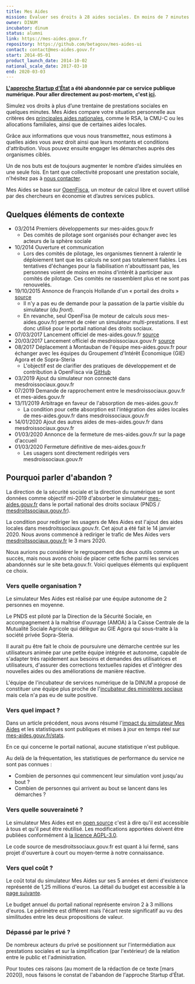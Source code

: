 ```yaml
---
title: Mes Aides
mission: Évaluer ses droits à 28 aides sociales. En moins de 7 minutes.
owner: DINUM
incubator: dinum
status: alumni
link: https://mes-aides.gouv.fr
repository: https://github.com/betagouv/mes-aides-ui
contact: contact@mes-aides.gouv.fr
start: 2014-05-01
product_launch_date: 2014-10-02
national_scale_date: 2017-03-10
end: 2020-03-03
---
```


**[L'approche Startup d'État](https://github.com/betagouv/beta.gouv.fr/wiki/Comment-pr%C3%A9senter-beta.gouv.fr#approche) a été abandonnée par ce service publique numérique. Pour aller directement au post-mortem, c'est [ici](#quelques-éléments-de-contexte).**

Simulez vos droits à plus d’une trentaine de prestations sociales en quelques minutes. Mes Aides compare votre situation personnelle aux critères des [principales aides nationales](https://github.com/betagouv/mes-aides-ui/wiki#les-aides-calculées), comme le RSA, la CMU-C ou les allocations familiales, ainsi que de certaines aides locales.

Grâce aux informations que vous nous transmettez, nous estimons à quelles aides vous avez droit ainsi que leurs montants et conditions d'attribution. Vous pouvez ensuite engager les démarches auprès des organismes ciblés.

Un de nos buts est de toujours augmenter le nombre d’aides simulées en une seule fois. En tant que collectivité proposant une prestation sociale, n'hésitez pas à [nous contacter](mailto:contribuer@mes-aides.gouv.fr?Ajouter+une+aide+via+beta.gouv.fr).

Mes Aides se base sur [OpenFisca](https://fr.openfisca.org/), un moteur de calcul libre et ouvert utilisé par des chercheurs en économie et d’autres services publics.


## Quelques éléments de contexte

- 03/2014 Premiers développements sur mes-aides.gouv.fr
  - Des comités de pilotage sont organisés pour échanger avec les acteurs de la sphère sociale
- 10/2014 Ouverture et communication
  - Lors des comités de pilotage, les organismes tiennent à ralentir le déploiement tant que les calculs ne sont pas totalement fiables. Les tentatives d'échanges pour la fiabilisation n'abouttissant pas, les personnes voient de moins en moins d'intérêt à participer aux comités de pilotage. Ces comités ne rassemblent plus et ne sont pas renouvelés.
- 19/10/2015 Annonce de François Hollande d'un « portail des droits » [source](https://www.capital.fr/economie-politique/hollande-souhaite-une-position-commune-sur-le-compte-d-activite-1079072)
  - Il n'y a pas eu de demande pour la passation de la partie visible du simulateur (du _front_).
  - En revanche, seul OpenFisa (le moteur de calculs _sous_ mes-aides.gouv.fr) permet de créer un simulateur multi-prestations. Il est donc utilisé pour le portail national des droits sociaux.
- 07/03/2017 Lancement officiel de mes-aides.gouv.fr [source](https://www.banquedesterritoires.fr/un-simulateur-pour-evaluer-ses-droits-24-aides-sociales-en-moins-de-7-minutes)
- 20/03/2017 Lancement officiel de mesdroissociaux.gouv.fr [source](https://www.banquedesterritoires.fr/le-portail-numerique-des-droits-sociaux-commence-voir-le-jour)
- 08/2017 Déplacement à Montauban de l'équipe mes-aides.gouv.fr pour échanger avec les équipes du Groupement d'Intérêt Économique (GIE) Agora et de Sopra-Steria
  - L'objectif est de clarifier des pratiques de développement et de contribution à OpenFisca via [GitHub](https://github.com/openfisca/openfisca-france/)
- 03/2019 Ajout du simulateur non connecté dans mesdroissociaux.gouv.fr
- 07/2019 Demande de rapprochement entre le mesdroissociaux.gouv.fr et mes-aides.gouv.fr
- 13/11/2019 Arbitrage en faveur de l'absorption de mes-aides.gouv.fr
  - La condition pour cette absorption est l'intégration des aides locales de mes-aides.gouv.fr dans mesdroissociaux.gouv.fr
- 14/01/2020 Ajout des autres aides de mes-aides.gouv.fr dans mesdroissociaux.gouv.fr
- 01/03/2020 Annonce de la fermeture de mes-aides.gouv.fr sur la page d'accueil
- 01/03/2020 Fermeture définitive de mes-aides.gouv.fr
  - Les usagers sont directement redirigés vers mesdroissociaux.gouv.fr


## Pourquoi parler d'abandon&nbsp;?

La direction de la sécurité sociale et la direction du numérique se sont données comme objectif mi-2019 d'absorber le simulateur [mes-aides.gouv.fr](https://mes-aides.gouv.fr/) dans le portail national des droits sociaux (PNDS / [mesdroitssociaux.gouv.fr](https://www.mesdroitssociaux.gouv.fr/)).

La condition pour rediriger les usagers de Mes Aides est l'ajout des aides locales dans mesdroitssociaux.gouv.fr. Cet ajout a été fait le 14 janvier 2020. Nous avons commencé à rediriger le trafic de Mes Aides vers [mesdroitssociaux.gouv.fr](https://www.mesdroitssociaux.gouv.fr/) le 3 mars 2020.

Nous aurions pu considérer le regroupement des deux outils comme un succès, mais nous avons choisi de placer cette fiche parmi les services abandonnés sur le site beta.gouv.fr. Voici quelques éléments qui expliquent ce choix.


### Vers quelle organisation&nbsp;?

Le simulateur Mes Aides est réalisé par une équipe autonome de 2 personnes en moyenne.

Le PNDS est piloté par la Direction de la Sécurité Sociale, en accompagnement à la maîtrise d'ouvrage (AMOA) à la Caisse Centrale de la Mutualité Sociale Agricole qui délègue au GIE Agora qui sous-traite à la société privée Sopra-Steria.

Il aurait pu être fait le choix de poursuivre une démarche centrée sur les utilisateurs animée par une petite équipe intégrée et autonome, capable de s'adapter très rapidement aux besoins et demandes des utilisatrices et utilisateurs, d'assurer des corrections textuelles rapides et d'intégrer des nouvelles aides ou des améliorations de manière réactive.

L'équipe de l'incubateur de services numérique de la DINUM a proposé de constituer une équipe plus proche de l'[incubateur des ministères sociaux](https://incubateur.social.gouv.fr/) mais cela n'a pas eu de suite positive.


### Vers quel impact&nbsp;?

Dans un article précédent, nous avons résumé l'[impact du simulateur Mes Aides](https://blog.beta.gouv.fr/general/2019/11/18/mes-aides-metriques/) et les statistiques sont publiques et mises à jour en temps réel sur [mes-aides.gouv.fr/stats](https://mes-aides.gouv.fr/stats).

En ce qui concerne le portail national, aucune statistique n'est publique.

Au delà de la fréquentation, les statistiques de performance du service ne sont pas connues :
- Combien de personnes qui commencent leur simulation vont jusqu'au bout&nbsp;?
- Combien de personnes qui arrivent au bout se lancent dans les démarches&nbsp;?


### Vers quelle souveraineté&nbsp;?

Le simulateur Mes Aides est en [open source](https://github.com/betagouv/mes-aides-ui/) c'est à dire qu'il est accessible à tous et qu'il peut être réutilisé. Les modifications apportées doivent être publiées conformément à [la licence AGPL-3.0](https://choosealicense.com/licenses/agpl-3.0/).

Le code source de mesdroitssociaux.gouv.fr est quant à lui fermé, sans projet d'ouverture à court ou moyen-terme à notre connaissance.


### Vers quel coût&nbsp;?

Le coût total du simulateur Mes Aides sur ses 5 années et demi d'existence représenté de 1,25 millions d'euros. La détail du budget est accessible à la [page suivante](https://docs.google.com/spreadsheets/d/1QlbBGNerYT1GuVnXRp8vJoQnz-U6e0qqQ636oHNN70g/edit#gid=8773656).

Le budget annuel du portail national représente environ 2 à 3 millions d'euros. Le périmètre est différent mais l'écart reste significatif au vu des similitudes entre les deux propositions de valeur.


### Dépassé par le privé&nbsp;?

De nombreux acteurs du privé se positionnent sur l'intermédiation aux prestations sociales et sur la simplification (par l'extérieur) de la relation entre le public et l'administration.


Pour toutes ces raisons (au moment de la rédaction de ce texte [mars 2020]), nous faisons le constat de l'abandon de l'approche Startup d'État.
